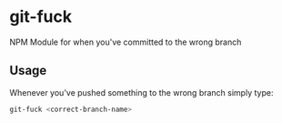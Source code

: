 # git-fuck
NPM Module for when you've committed to the wrong branch

## Usage

Whenever you've pushed something to the wrong branch simply type:

```Bash
git-fuck <correct-branch-name>
```
